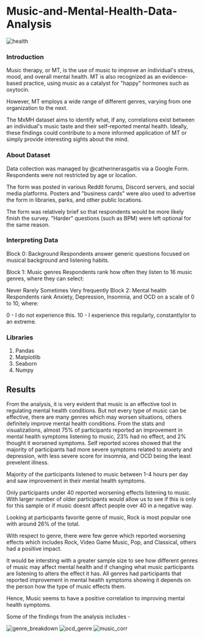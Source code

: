 # Music-and-Mental-Health-Data-Analysis
![health](https://www.google.com/url?sa=i&url=https%3A%2F%2Fwww.nami.org%2FBlogs%2FNAMI-Blog%2FJanuary-2022%2FHow-Music-Shaped-My-Mental-Health-Journey&psig=AOvVaw3ad25B2PYWznn-vxvK-XxG&ust=1687632386354000&source=images&cd=vfe&ved=0CBEQjRxqFwoTCOCpo9mG2v8CFQAAAAAdAAAAABAE)
### Introduction
Music therapy, or MT, is the use of music to improve an individual's stress, mood, and overall mental health. MT is also recognized as an evidence-based practice, using music as a catalyst for "happy" hormones such as oxytocin.

However, MT employs a wide range of different genres, varying from one organization to the next.

The MxMH dataset aims to identify what, if any, correlations exist between an individual's music taste and their self-reported mental health. Ideally, these findings could contribute to a more informed application of MT or simply provide interesting sights about the mind.

### About Dataset
Data collection was managed by @catherinerasgaitis via a Google Form. Respondents were not restricted by age or location.

The form was posted in various Reddit forums, Discord servers, and social media platforms. Posters and "business cards" were also used to advertise the form in libraries, parks, and other public locations.

The form was relatively brief so that respondents would be more likely finish the survey. "Harder" questions (such as BPM) were left optional for the same reason.

### Interpreting Data
Block 0: Background
Respondents answer generic questions focused on musical background and listening habits.

Block 1: Music genres
Respondents rank how often they listen to 16 music genres, where they can select:

Never
Rarely
Sometimes
Very frequently
Block 2: Mental health
Respondents rank Anxiety, Depression, Insomnia, and OCD on a scale of 0 to 10, where:

0 - I do not experience this.
10 - I experience this regularly, constantly/or to an extreme.

### Libraries 

1. Pandas
2. Matplotlib
3. Seaborn
4. Numpy

## Results
From the analysis, it is very evident that music is an effective tool in regulating mental health conditions.
But not every type of music can be effective, there are many genres which may worsen situations, others definitely improve mental health conditions.
From the stats and visualizations, almost 75% of participants reported an improvement in mental health symptoms listening to music, 23% had no effect, and 2% thought it worsened symptoms. Self reported scores showed that the majority of participants had more severe symptoms related to anxiety and depression, with less severe score for insomnia, and OCD being the least prevelent illness.

Majority of the participants listened to music between 1-4 hours per day and saw improvement in their mental health symptoms.

Only participants under 40 reported worsening effects listening to music. With larger number of older participants would allow us to see if this is only for this sample or if music doesnt affect people over 40 in a negative way.

Looking at participants favorite genre of music, Rock is most popular one with around 26% of the total.

With respect to genre, there were few genre which reported worsening effects which includes Rock, Video Game Music, Pop, and Classical, others had a positive impact.

It would be intersting with a greater sample size to see how different genres of music may affect mental health and if changing what music participants are listening to alters the effect it has. All genres had participants that reported improvement in mental health symptoms showing it depends on the person how the type of music effects them.

Hence, Music seems to have a positive correlation to improving mental health symptoms.

Some of the findings from the analysis includes - 

![genre_breakdown](https://user-images.githubusercontent.com/125721987/229339373-4271c027-bba0-4a3c-aa68-2430acfa9c73.png)
![ocd_genre](https://user-images.githubusercontent.com/125721987/229339466-5a8f034a-41bd-4487-a2cf-e99e468494eb.png)
![music_corr](https://user-images.githubusercontent.com/125721987/229339491-8cbbe626-1ee8-44e6-be6a-3c362fdef737.png)







